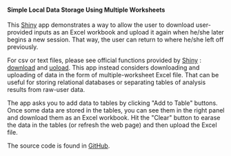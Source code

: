 #### Simple Local Data Storage Using Multiple Worksheets

This [Shiny](http://shiny.rstudio.com/) app demonstrates a way to allow the user to download user-provided inputs as an Excel workbook and upload it again when he/she later begins a new session. That way, the user can return to where he/she left off previously. 

For csv or text files, please see official functions provided by [Shiny](http://shiny.rstudio.com/) : [download](http://shiny.rstudio.com/gallery/download-file.html) and [uoload](http://shiny.rstudio.com/gallery/file-upload.html). This app instead considers downloading and uploading of data in the form of multiple-worksheet Excel file. That can be useful for storing relational databases or separating tables of analysis results from raw-user data.    

The app asks you to add data to tables by clicking "Add to Table" buttons. Once some data are stored in the tables, you can see them in the right panel and download them as an Excel workbook. Hit the "Clear" button to earase the data in the tables (or refresh the web page) and then upload the Excel file.  


The source code is found in [GitHub](https://github.com/kotamine/shiny/tree/master/user_xlsx). 



